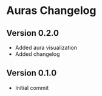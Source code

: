 # Auras Changelog

## Version 0.2.0
- Added aura visualization
- Added changelog

## Version 0.1.0
- Initial commit